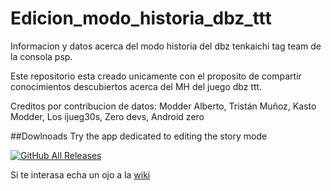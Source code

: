 # Edicion_modo_historia_dbz_ttt
Informacion y datos acerca del modo historia del dbz tenkaichi tag team de la consola psp.


Este repositorio esta creado unicamente con el proposito de compartir conocimientos descubiertos acerca del MH del juego dbz ttt.


Creditos por contribucion de datos:
Modder Alberto,
Tristán Muñoz,
Kasto Modder,
Los ijueg30s,
Zero devs,
Android zero

##Dowlnoads
Try the app dedicated to editing the story mode

[![GitHub All Releases](https://img.shields.io/github/v/release/kastomd/Edicion_modo_historia_dbz_ttt?style=for-the-badge)](https://github.com/kastomd/Edicion_modo_historia_dbz_ttt/releases/latest)


Si te interasa echa un ojo a la [wiki](https://github.com/kastomd/Edicion_modo_historia_dbz_ttt/wiki)

